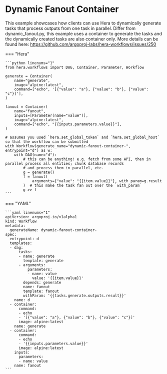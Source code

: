 # Dynamic Fanout Container



This example showcases how clients can use Hera to dynamically generate tasks that process outputs from one task in
parallel. Differ from dynamic_fanout.py, this example uses a container to generate the tasks and the dynamically
created tasks are also container only.
More details can be found here: https://github.com/argoproj-labs/hera-workflows/issues/250


=== "Hera"

    ```python linenums="1"
    from hera.workflows import DAG, Container, Parameter, Workflow

    generate = Container(
        name="generate",
        image="alpine:latest",
        command=["echo", '[{"value": "a"}, {"value": "b"}, {"value": "c"}]'],
    )

    fanout = Container(
        name="fanout",
        inputs=[Parameter(name="value")],
        image="alpine:latest",
        command=["echo", "{{inputs.parameters.value}}"],
    )

    # assumes you used `hera.set_global_token` and `hera.set_global_host` so that the workflow can be submitted
    with Workflow(generate_name="dynamic-fanout-container-", entrypoint="d") as w:
        with DAG(name="d"):
            # this can be anything! e.g. fetch from some API, then in parallel process all entities; chunk database records
            # and process them in parallel, etc.
            g = generate()
            f = fanout(
                arguments={"value": "{{item.value}}"}, with_param=g.result
            )  # this make the task fan out over the `with_param`
            g >> f
    ```

=== "YAML"

    ```yaml linenums="1"
    apiVersion: argoproj.io/v1alpha1
    kind: Workflow
    metadata:
      generateName: dynamic-fanout-container-
    spec:
      entrypoint: d
      templates:
      - dag:
          tasks:
          - name: generate
            template: generate
          - arguments:
              parameters:
              - name: value
                value: '{{item.value}}'
            depends: generate
            name: fanout
            template: fanout
            withParam: '{{tasks.generate.outputs.result}}'
        name: d
      - container:
          command:
          - echo
          - '[{"value": "a"}, {"value": "b"}, {"value": "c"}]'
          image: alpine:latest
        name: generate
      - container:
          command:
          - echo
          - '{{inputs.parameters.value}}'
          image: alpine:latest
        inputs:
          parameters:
          - name: value
        name: fanout
    ```

